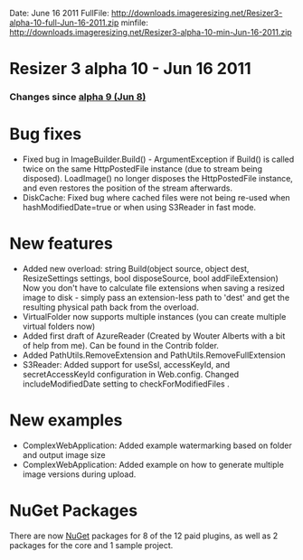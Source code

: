 Date: June 16 2011
FullFile: http://downloads.imageresizing.net/Resizer3-alpha-10-full-Jun-16-2011.zip
minfile: http://downloads.imageresizing.net/Resizer3-alpha-10-min-Jun-16-2011.zip

# Resizer 3 alpha 10 - Jun 16 2011


### Changes since [alpha 9 (Jun 8)](/releases/3-alpha-9)

# Bug fixes

* Fixed bug in ImageBuilder.Build() - ArgumentException if Build() is called twice on the same HttpPostedFile instance (due to stream being disposed).  LoadImage() no longer disposes the HttpPostedFile instance, and even restores the position of the stream afterwards.
* DiskCache: Fixed bug where cached files were not being re-used when hashModifiedDate=true or when using S3Reader in fast mode.


# New features

* Added new overload: string Build(object source, object dest, ResizeSettings settings, bool disposeSource, bool addFileExtension)
 Now you don't have to calculate file extensions when saving a resized image to disk - simply pass an extension-less path to 'dest' and get the resulting physical path back from the overload.
* VirtualFolder now supports multiple instances (you can create multiple virtual folders now)
* Added first draft of AzureReader (Created by Wouter Alberts with a bit of help from me). Can be found in the Contrib folder.
* Added PathUtils.RemoveExtension and PathUtils.RemoveFullExtension
* S3Reader: Added support for useSsl, accessKeyId, and secretAccessKeyId configuration in Web.config. Changed includeModifiedDate setting to checkForModifiedFiles .


# New examples

* ComplexWebApplication: Added example watermarking based on folder and output image size
* ComplexWebApplication: Added example on how to generate multiple image versions during upload.

# NuGet Packages

There are now [NuGet](http://nuget.org) packages for 8 of the 12 paid plugins, as well as 2 packages for the core and 1 sample project.